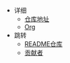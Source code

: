 - 详细
  - [仓库地址](https://github.com/SCU-CS/README)
  - [Org](https://github.com/SCU-CS)
- 跳转
  - [README仓库](https://github.com/SCU-CS/README)
  - [贡献者](https://github.com/SCU-CS/Contributors)